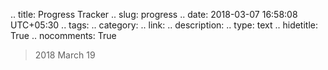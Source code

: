 
.. title: Progress Tracker
.. slug: progress
.. date: 2018-03-07 16:58:08 UTC+05:30
.. tags: 
.. category: 
.. link: 
.. description: 
.. type: text
.. hidetitle: True
.. nocomments: True

> 2018 March 19


